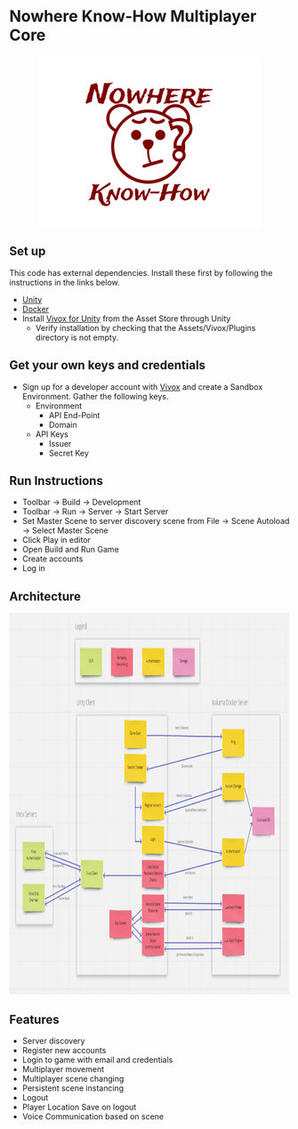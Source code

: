 # Nowhere Know-How Multiplayer Core

<p align="center">
    <img width="400" height="308" src="Assets/Sprites/logo.png">
</p>

## Set up
This code has external dependencies. Install these first by following the instructions in the links below.
- [Unity](https://unity.com/)
- [Docker](https://www.docker.com/get-started)
- Install [Vivox for Unity](https://assetstore.unity.com/packages/tools/audio/vivox-voice-and-text-chat-148188) from the Asset Store through Unity
    - Verify installation by checking that the Assets/Vivox/Plugins directory is not empty.

## Get your own keys and credentials
- Sign up for a developer account with [Vivox](https://developer.vivox.com/) and create a Sandbox Environment. Gather the following keys.
    - Environment
        - API End-Point
        - Domain
    - API Keys
        - Issuer
        - Secret Key

## Run Instructions
- Toolbar -> Build -> Development
- Toolbar -> Run -> Server -> Start Server
- Set Master Scene to server discovery scene from File -> Scene Autoload -> Select Master Scene
- Click Play in editor
- Open Build and Run Game
- Create accounts
- Log in

## Architecture
<p align="center">
    <img width="1159" height="686" src="Documentation/images/Architecture.png">
</p>

## Features
- Server discovery
- Register new accounts
- Login to game with email and credentials
- Multiplayer movement
- Multiplayer scene changing
- Persistent scene instancing
- Logout
- Player Location Save on logout
- Voice Communication based on scene
